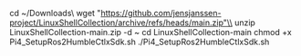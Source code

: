 cd ~/Downloads\\
wget "https://github.com/jensjanssen-project/LinuxShellCollection/archive/refs/heads/main.zip"\\
unzip LinuxShellCollection-main.zip -d ~
cd LinuxShellCollection-main
chmod +x Pi4_SetupRos2HumbleCtlxSdk.sh
./Pi4_SetupRos2HumbleCtlxSdk.sh

